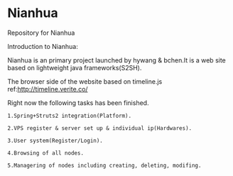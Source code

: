 Nianhua
=======

Repository for Nianhua


Introduction to Nianhua:

Nianhua is an primary project launched by hywang & bchen.It is a web site based on lightweight java frameworks(S2SH).

The browser side of the website based on timeline.js ref:http://timeline.verite.co/


Right now the following tasks has been finished.

    1.Spring+Struts2 integration(Platform).

    2.VPS register & server set up & individual ip(Hardwares).

    3.User system(Register/Login).

    4.Browsing of all nodes.

    5.Managering of nodes including creating, deleting, modifing.
